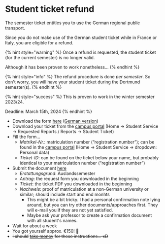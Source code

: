 # Student ticket refund

The semester ticket entitles you to use the German regional public transport.

Since you do not make use of the German student ticket while in France or Italy, you are eligible for a refund.

{% hint style="warning" %}
Once a refund is requested, the student ticket (for the current semester) is no longer valid.

Although it has been proven to work nonetheless…
{% endhint %}

{% hint style="info" %}
The refund procedure is done _per semester_. So don't worry, you will have your student ticket during the Dortmund semester(s).
{% endhint %}

{% hint style="success" %}
This is proven to work in the winter semester 2023/24.

Deadline: March 15th, 2024
{% endhint %}

* Download the form [here](https://asta-dortmund.de/wp-content/uploads/wp-media/service/semesterticket/ticketrueckerstattung-antrag-sose23-en.pdf) ([German version](https://asta-dortmund.de/wp-content/uploads/wp-media/service/semesterticket/ticketrueckerstattung-antrag-sose22-de.pdf))
* Download your ticket from the [campus portal](https://www.campus.tu-dortmund.de) (Home → Student Service → Requested Reports / Reports → Student Ticket)
* Fill the form…
  * _Matrikel-Nr._: matriculation number (“registration number”); can be found in the [campus portal](https://www.campus.tu-dortmund.de) (Home → Student Service → dropdown: Personal data)
  * _Ticket-ID_: can be found on the ticket below your name, but probably identical to your matriculation number (“registration number”)
* Submit the document [here](https://asta-dortmund.de/2024/03/06/ticketrueckerstattung/)
  * _Erstattungsgrund_: Auslandssemester
  * _Antrag_: the request form you downloaded in the beginning
  * _Ticket_: the ticket PDF you downloaded in the beginning
  * _Nachweis_: proof of matriculation at a non-German university or similar; should include start and end monhts
    * This might be a bit tricky. I had a personal confirmation note lying around, but you can try other documents/approaches first. They will e-mail you if they are not yet satisfied.
    * Maybe ask your professor to create a confirmation document with all student's names.
* Wait for about a week
* You got yourself approx. €150! 🎉
* ~~I should~~ [~~take money~~](https://www.paypal.me/nicoweio) ~~for these instructions… xD~~
